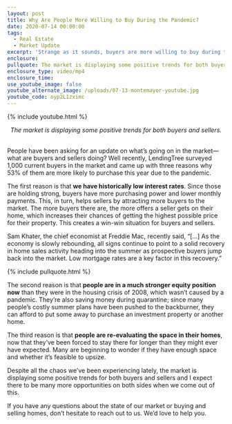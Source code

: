 ```yaml
---
layout: post
title: Why Are People More Willing to Buy During the Pandemic?
date: 2020-07-14 00:00:00
tags:
  - Real Estate
  - Market Update
excerpt: 'Strange as it sounds, buyers are more willing to buy during the pandemic.'
enclosure:
pullquote: The market is displaying some positive trends for both buyers and sellers.
enclosure_type: video/mp4
enclosure_time:
use_youtube_image: false
youtube_alternate_image: /uploads/07-13-montemayor-youtube.jpg
youtube_code: oyp2L1zximc
---
```


{% include youtube.html %}

<center><em>The market is displaying some positive trends for both buyers and sellers.</em></center>

<br>People have been asking for an update on what’s going on in the market—what are buyers and sellers doing? Well recently, LendingTree surveyed 1,000 current buyers in the market and came up with three reasons why 53% of them are more likely to purchase this year due to the pandemic.

The first reason is that **we have historically low interest rates**. Since those are holding strong, buyers have more purchasing power and lower monthly payments. This, in turn, helps sellers by attracting more buyers to the market. The more buyers there are, the more offers a seller gets on their home, which increases their chances of getting the highest possible price for their property. This creates a win-win situation for buyers and sellers.

Sam Khater, the chief economist at Freddie Mac, recently said, “\[…\] As the economy is slowly rebounding, all signs continue to point to a solid recovery in home sales activity heading into the summer as prospective buyers jump back into the market. Low mortgage rates are a key factor in this recovery.”

{% include pullquote.html %}

The second reason is that **people are in a much stronger equity position now** than they were in the housing crisis of 2008, which wasn’t caused by a pandemic. They’re also saving money during quarantine; since many people’s costly summer plans have been pushed to the backburner, they can afford to put some away to purchase an investment property or another home.

The third reason is that **people are re-evaluating the space in their homes**, now that they’ve been forced to stay there for longer than they might ever have expected. Many are beginning to wonder if they have enough space and whether it’s feasible to upsize.

Despite all the chaos we’ve been experiencing lately, the market is displaying some positive trends for both buyers and sellers and I expect there to be many more opportunities on both sides when we come out of this.

If you have any questions about the state of our market or buying and selling homes, don’t hesitate to reach out to us. We’d love to help you.